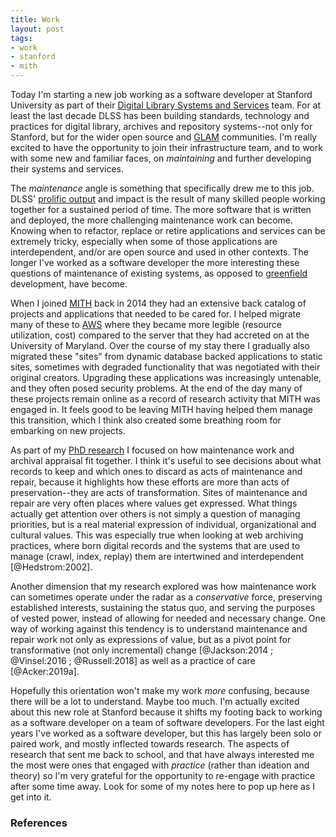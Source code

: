 ```yaml
---
title: Work
layout: post
tags:
- work
- stanford
- mith
---
```


Today I'm starting a new job working as a software developer at Stanford University as part of their [Digital Library Systems and Services](https://library.stanford.edu/department/digital-library-systems-and-services-dlss) team. For at least the last decade DLSS has been building standards, technology and practices for digital library, archives and repository systems--not only for Stanford, but for the wider open source and [GLAM] communities. I'm really excited to have the opportunity to join their infrastructure team, and to work with some new and familiar faces, on *maintaining* and further developing their systems and services.

The *maintenance* angle is something that specifically drew me to this job. DLSS' [prolific output] and impact is the result of many skilled people working together for a sustained period of time. The more software that is written and deployed, the more challenging maintenance work can become. Knowing when to refactor, replace or retire applications and services can be extremely tricky, especially when some of those applications are interdependent, and/or are open source and used in other contexts. The longer I've worked as a software developer the more interesting these questions of maintenance of existing systems, as opposed to [greenfield] development, have become.

When I joined [MITH] back in 2014 they had an extensive back catalog of projects and applications that needed to be cared for. I helped migrate many of these to [AWS] where they became more legible (resource utilization, cost) compared to the server that they had accreted on at the University of Maryland. Over the course of my stay there I gradually also migrated these "sites" from dynamic database backed applications to static sites, sometimes with degraded functionality that was negotiated with their original creators. Upgrading these applications was increasingly untenable, and they often posed security problems. At the end of the day many of these projects remain online as a record of research activity that MITH was engaged in. It feels good to be leaving MITH having helped them manage this transition, which I think also created some breathing room for embarking on new projects.

As part of my [PhD research] I focused on how maintenance work and archival appraisal fit together. I think it's useful to see decisions about what records to keep and which ones to discard as acts of maintenance and repair, because it highlights how these efforts are more than acts of preservation--they are acts of transformation. Sites of maintenance and repair are very often places where values get expressed. What things actually get attention over others is not simply a question of managing priorities, but is a real material expression of individual, organizational and cultural values. This was especially true when looking at web archiving practices, where born digital records and the systems that are used to manage (crawl, index, replay) them are intertwined and interdependent [@Hedstrom:2002].

Another dimension that my research explored was how maintenance work can sometimes operate under the radar as a *conservative* force, preserving established interests, sustaining the status quo, and serving the purposes of vested power, instead of allowing for needed and necessary change. One way of working against this tendency is to understand maintenance and repair work not only as expressions of value, but as a pivot point for transformative (not only incremental) change [@Jackson:2014 ; @Vinsel:2016 ; @Russell:2018] as well as a practice of care [@Acker:2019a].

Hopefully this orientation won't make my work *more* confusing, because there will be a lot to understand. Maybe too much. I'm actually excited about this new role at Stanford because it shifts my footing back to working as a software developer on a team of software developers. For the last eight years I've worked as a software developer, but this has largely been solo or paired work, and mostly inflected towards research. The aspects of research that sent me back to school, and that have always interested me the most were ones that engaged with *practice* (rather than ideation and theory) so I'm very grateful for the opportunity to re-engage with practice after some time away. Look for some of my notes here to pop up here as I get into it. 

### References

[MITH]: https://mith.umd.edu
[prolific output]: https://github.com/sul-dlss/
[GLAM]: https://en.wikipedia.org/wiki/GLAM_(cultural_heritage)
[PhD Research]: https://github.com/edsu/diss/#readme
[greenfield]: https://en.wikipedia.org/wiki/Greenfield_project
[AWS]: https://aws.amazon.com
